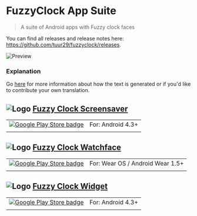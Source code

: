 # FuzzyClock App Suite

> A suite of Android apps with Fuzzy clock faces

You can find all releases and release notes here: https://github.com/tuur29/fuzzyclock/releases.

![Preview](https://raw.githubusercontent.com/tuur29/fuzzyclock/master/watchface/app/src/main/res/drawable-nodpi/preview.png)

### Explanation

Go [here](./shared) for more information about how the text is generated or if you'd like to contribute your own translation.

## ![Logo](https://raw.githubusercontent.com/tuur29/fuzzyclock/master/screensaver/app/src/main/res/mipmap-mdpi/ic_launcher.png "Logo") [Fuzzy Clock Screensaver](./screensaver)

| | |
|-|-|
| [![Google Play Store badge](https://play.google.com/intl/en_us/badges/images/badge_new.png)](https://play.google.com/store/apps/details?id=net.tuurlievens.fuzzyclockscreensaver) | For: Android 4.3+ |
| | |

## ![Logo](https://raw.githubusercontent.com/tuur29/fuzzyclock/master/watchface/app/src/main/res/mipmap-mdpi/ic_launcher.png "Logo") [Fuzzy Clock Watchface](./watchface)

| | |
|-|-|
| [![Google Play Store badge](https://play.google.com/intl/en_us/badges/images/badge_new.png)](https://play.google.com/store/apps/details?id=net.tuurlievens.fuzzyclockwatchface) | For: Wear OS / Android Wear 1.5+ |
| | |

## ![Logo](https://raw.githubusercontent.com/tuur29/fuzzyclock/master/widget/app/src/main/res/mipmap-mdpi/ic_launcher.png "Logo") [Fuzzy Clock Widget](./widget)

| | |
|-|-|
| [![Google Play Store badge](https://play.google.com/intl/en_us/badges/images/badge_new.png)](https://play.google.com/store/apps/details?id=net.tuurlievens.fuzzyclockwidget) | For: Android 4.3+ |
| | |
